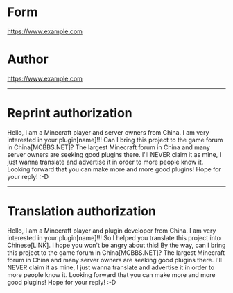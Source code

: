 # Form

https://www.example.com

# Author

https://www.example.com


---


# Reprint authorization

Hello, I am a Minecraft player and server owners from China. I am very interested in your plugin[name]!!! Can I bring this project to the game forum in China[MCBBS.NET]? The largest Minecraft forum in China and many server owners are seeking good plugins there. I'll NEVER claim it as mine, I just wanna translate and advertise it in order to more people know it. Looking forward that you can make more and more good plugins! Hope for your reply! :-D 


---


# Translation authorization

Hello, I am a Minecraft player and plugin developer from China. I am very interested in your plugin[name]!!! So I helped you translate this project into Chinese[LINK]. I hope you won't be angry about this! By the way, can I bring this project to the game forum in China[MCBBS.NET]? The largest Minecraft forum in China and many server owners are seeking good plugins there. I'll NEVER claim it as mine, I just wanna translate and advertise it in order to more people know it. Looking forward that you can make more and more good plugins! Hope for your reply! :-D 
